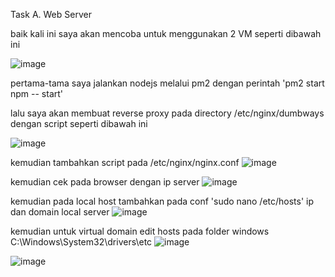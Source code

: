 Task A. Web Server

baik kali ini saya akan mencoba untuk menggunakan 2 VM seperti dibawah ini

![image](https://user-images.githubusercontent.com/52950376/226767979-c7e5cdc8-c6ee-431e-bc60-cd3f7537f6be.png)

pertama-tama saya jalankan nodejs melalui pm2 dengan perintah 'pm2 start npm -- start'

lalu saya akan membuat reverse proxy pada directory /etc/nginx/dumbways dengan script seperti dibawah ini

![image](https://user-images.githubusercontent.com/52950376/226771332-451539fc-9f35-496c-9e0c-633f3276fd01.png)

kemudian tambahkan script pada /etc/nginx/nginx.conf
![image](https://user-images.githubusercontent.com/52950376/226769811-d769ed2f-5bf2-40d0-a04e-34cc647959d2.png)

kemudian cek pada browser dengan ip server
![image](https://user-images.githubusercontent.com/52950376/226775572-3e52a08d-71b2-4041-8029-ccd7f8d1059b.png)


kemudian pada local host tambahkan pada conf 'sudo nano /etc/hosts' ip dan domain local server
![image](https://user-images.githubusercontent.com/52950376/226770354-79c37138-e742-497f-8d2c-046ad6b4785d.png)

kemudian untuk virtual domain edit hosts pada folder windows C:\Windows\System32\drivers\etc
![image](https://user-images.githubusercontent.com/52950376/226776161-47521fec-a8ad-44a1-bcbe-77fd80dc3fc8.png)

![image](https://user-images.githubusercontent.com/52950376/226776500-4cd6678d-7997-4c1d-8fd3-cc6cb935fc89.png)
